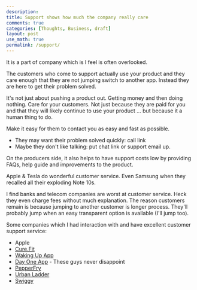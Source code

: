 ```yaml
---
description: 
title: Support shows how much the company really care
comments: true
categories: [Thoughts, Business, draft]
layout: post
use_math: true
permalink: /support/
---
```


It is a part of company which is I feel is often overlooked.

The customers who come to support actually use your product and they care enough that they are not jumping switch to another app. Instead they are here to get their problem solved.

It's not just about pushing a product out. Getting money and then doing nothing. Care for your customers. Not just because they are paid for you and that they will likely continue to use your product ... but because it a human thing to do.

Make it easy for them to contact you as easy and fast as possible.
- They may want their problem solved quickly: call link
- Maybe they don't like talking: put chat link or support email up.

On the producers side, it also helps to have support costs low by providing FAQs, help guide and improvements to the product.

Apple & Tesla do wonderful customer service. Even Samsung when they recalled all their exploding Note 10s.

I find banks and telecom companies are worst at customer service. Heck they even charge fees without much explanation. The reason customers remain is because jumping to another customer is longer process. They'll probably jump when an easy transparent option is available (I'll jump too).

Some companies which I had interaction with and have excellent customer support service:
- Apple
- [Cure.Fit](https://www.cure.fi)
- [Waking Up App](https://www.wakingup.com/)
- [Day One App](https://dayoneapp.com/) - These guys never disappoint
- [PepperFry](https://www.pepperfry.com/)
- [Urban Ladder](https://www.urbanladder.com/)
- [Swiggy](https://www.swiggy.com/)
